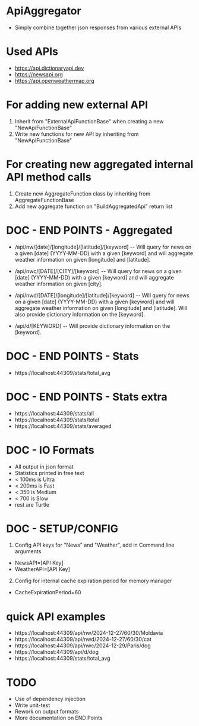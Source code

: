 # ApiAggregator
- Simply combine together json responses from various external APIs

# Used APIs
- https://api.dictionaryapi.dev
- https://newsapi.org
- https://api.openweathermap.org

# For adding new external API
1. Inherit from "ExternalApiFunctionBase" when creating a new "NewApiFunctionBase"
2. Write new functions for new API by inheriting from "NewApiFunctionBase"

# For creating new aggregated internal API method calls
1. Create new AggregateFunction class by inheriting from AggregateFunctionBase
2. Add new aggregate function on "BuildAggregatedApi" return list

# DOC - END POINTS - Aggregated
- /api/nw/[date]/[longitude]/[latitude]/[keyword]
-- Will query for news on a given [date] (YYYY-MM-DD) with a given [keyword] and will aggregate weather information on given [longitude] and [latitude].

- /api/nwc/[DATE]/[CITY]/[keyword]
-- Will query for news on a given [date] (YYYY-MM-DD) with a given [keyword] and will aggregate weather information on given [city].

- /api/nwd/[DATE]/[longitude]/[latitude]/[keyword]
-- Will query for news on a given [date] (YYYY-MM-DD) with a given [keyword] and will aggregate weather information on given [longitude] and [latitude]. Will also provide dictionary information on the [keyword].

- /api/d/[KEYWORD]
-- Will provide dictionary information on the [keyword].

# DOC - END POINTS - Stats
- https://localhost:44309/stats/total_avg

# DOC - END POINTS - Stats extra
- https://localhost:44309/stats/all
- https://localhost:44309/stats/total
- https://localhost:44309/stats/averaged

# DOC - IO Formats
- All output in json format
- Statistics printed in free text
- < 100ms is Ultra
- < 200ms is Fast
- < 350 is Medium
- < 700 is Slow
- rest are Turtle

# DOC - SETUP/CONFIG
1. Config API keys for "News" and "Weather", add in Command line arguments 
- NewsAPI=[API Key]
- WeatherAPI=[API Key]
2. Config for internal cache expiration period for memory manager
- CacheExpirationPeriod=60

# quick API examples
- https://localhost:44309/api/nw/2024-12-27/60/30/Moldavia
- https://localhost:44309/api/nwd/2024-12-27/60/30/cat
- https://localhost:44309/api/nwc/2024-12-29/Paris/dog
- https://localhost:44309/api/d/dog
- https://localhost:44309/stats/total_avg

# TODO
- Use of dependency injection
- Write unit-test
- Rework on output formats
- More documentation on END Points